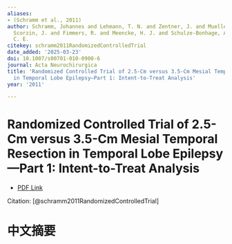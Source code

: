```yaml
---
aliases:
- (Schramm et al., 2011)
author: Schramm, Johannes and Lehmann, T. N. and Zentner, J. and Mueller, C. A. and
  Scorzin, J. and Fimmers, R. and Meencke, H. J. and Schulze-Bonhage, A. and Elger,
  C. E.
citekey: schramm2011RandomizedControlledTrial
date_added: '2025-03-23'
doi: 10.1007/s00701-010-0900-6
journal: Acta Neurochirurgica
title: 'Randomized Controlled Trial of 2.5-Cm versus 3.5-Cm Mesial Temporal Resection
  in Temporal Lobe Epilepsy—Part 1: Intent-to-Treat Analysis'
year: '2011'

---
```

# Randomized Controlled Trial of 2.5-Cm versus 3.5-Cm Mesial Temporal Resection in Temporal Lobe Epilepsy—Part 1: Intent-to-Treat Analysis
- [PDF Link](zotero://open-pdf/library/items/E6MMUA28)

Citation: [@schramm2011RandomizedControlledTrial]

# 中文摘要
